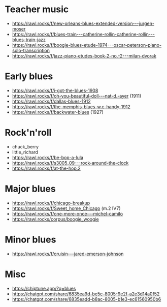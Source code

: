 # Teacher music

- https://rawl.rocks/f/new-orleans-blues-extended-version---jurgen-moser
- https://rawl.rocks/f/blues-train---catherine-rollin-catherine-rollin---blues-train-jazz
- https://rawl.rocks/f/boogie-blues-etude-1974---oscar-peterson-piano-solo-transcription
- https://rawl.rocks/f/jazz-piano-etudes-book-2-no.-2---milan-dvorak


# Early blues

- https://rawl.rocks/f/i-got-the-blues-1908
- https://rawl.rocks/f/oh-you-beautiful-doll---nat-d.-ayer (1911)
- https://rawl.rocks/f/dallas-blues-1912
- https://rawl.rocks/f/the-memphis-blues-w.c-handy-1912
- https://rawl.rocks/f/backwater-blues (1927)

# Rock'n'roll

- chuck_berry
- little_richard
- https://rawl.rocks/f/be-bop-a-lula
- https://rawl.rocks/f/s3005_09---rock-around-the-clock
- https://rawl.rocks/f/at-the-hop.2


# Major blues

- https://rawl.rocks/f/chicago-breakup
- https://rawl.rocks/f/Sweet_home_Chicago (m.2 IV7)
- https://rawl.rocks/f/one-more-once---michel-camilo
- https://rawl.rocks/corpus/boogie_woogie

# Minor blues

- https://rawl.rocks/f/cruisin---jared-emerson-johnson

# Misc

- https://chiptune.app/?q=blues
- https://chatgpt.com/share/6835ea9d-be5c-8005-9e2f-a2e3d14a0f52
- https://chatgpt.com/share/6835eadd-b8ac-8005-b1e3-ec61560950b6
